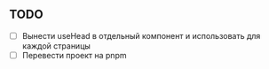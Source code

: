 ## TODO

- [ ] Вынести useHead в отдельный компонент и использовать для каждой страницы
- [ ] Перевести проект на pnpm